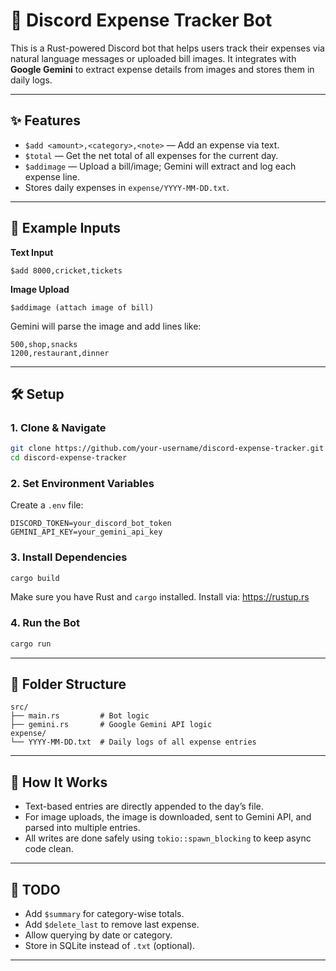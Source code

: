 # 🧾 Discord Expense Tracker Bot

This is a Rust-powered Discord bot that helps users track their expenses via natural language messages or uploaded bill images. It integrates with **Google Gemini** to extract expense details from images and stores them in daily logs.

---

## ✨ Features

- `$add <amount>,<category>,<note>` — Add an expense via text.
- `$total` — Get the net total of all expenses for the current day.
- `$addimage` — Upload a bill/image; Gemini will extract and log each expense line.
- Stores daily expenses in `expense/YYYY-MM-DD.txt`.

---

## 📸 Example Inputs

**Text Input**
```
$add 8000,cricket,tickets
```

**Image Upload**
```
$addimage (attach image of bill)
```

Gemini will parse the image and add lines like:
```
500,shop,snacks
1200,restaurant,dinner
```

---

## 🛠️ Setup

### 1. Clone & Navigate

```bash
git clone https://github.com/your-username/discord-expense-tracker.git
cd discord-expense-tracker
```

### 2. Set Environment Variables

Create a `.env` file:

```env
DISCORD_TOKEN=your_discord_bot_token
GEMINI_API_KEY=your_gemini_api_key
```

### 3. Install Dependencies

```bash
cargo build
```

Make sure you have Rust and `cargo` installed. Install via: https://rustup.rs

### 4. Run the Bot

```bash
cargo run
```

---

## 📁 Folder Structure

```
src/
├── main.rs         # Bot logic
├── gemini.rs       # Google Gemini API logic
expense/
└── YYYY-MM-DD.txt  # Daily logs of all expense entries
```

---

## 🧠 How It Works

- Text-based entries are directly appended to the day’s file.
- For image uploads, the image is downloaded, sent to Gemini API, and parsed into multiple entries.
- All writes are done safely using `tokio::spawn_blocking` to keep async code clean.

---

## 🚧 TODO

- Add `$summary` for category-wise totals.
- Add `$delete_last` to remove last expense.
- Allow querying by date or category.
- Store in SQLite instead of `.txt` (optional).

---

